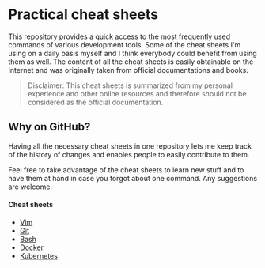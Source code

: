 Practical cheat sheets
======================

This repository provides a quick access to the most frequently used commands of various development tools. Some of the cheat sheets I'm using on a daily basis myself and I think everybody could benefit from using them as well. The content of all the cheat sheets is easily obtainable on the Internet and was originally taken from official documentations and books.

>Disclaimer: This cheat sheets is summarized from my personal experience and other online resources and therefore should not be considered as the official documentation.

## Why on GitHub?
Having all the necessary cheat sheets in one repository lets me keep track of the history of changes and enables people to easily contribute to them.

Feel free to take advantage of the cheat sheets to learn new stuff and to have them at hand in case you forgot about one command. Any suggestions are welcome.

#### Cheat sheets
* [Vim](vim.md)
* [Git](git.md)
* [Bash](bash.md)
* [Docker](docker.md)
* [Kubernetes](kubernetes.md)
